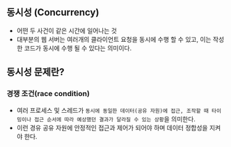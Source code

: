 ## 동시성 (Concurrency)
- 어떤 두 사건이 같은 시간에 일어나는 것
- 대부분의 웹 서버는 여러개의 클라이언트 요청을 동시에 수행 할 수 있고, 이는 작성한 코드가 동시에 수행 될 수 있다는 의미이다.


## 동시성 문제란?
### 경쟁 조건(race condition)
- 여러 프로세스 및 스레드가 `동시에 동일한 데이터(공유 자원)에 접근, 조작할 때 타이밍이나 접근 순서에 따라 예상했던 결과가 달라질 수 있는 상황`을 의미한다.  
- 이런 경유 공유 자원에 안정적인 접근과 제어가 되어야 하며 데이터 정합성을 지켜야 한다.